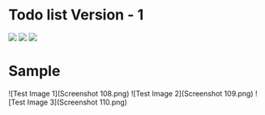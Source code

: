 # Todo list Version - 1

![](https://forthebadge.com/images/badges/made-with-javascript.svg)
![](https://miro.medium.com/max/600/1*chOO0PE6mBAi75gVjbzy1A.jpeg)
![](https://encrypted-tbn0.gstatic.com/images?q=tbn:ANd9GcQQNuGBAjYzO8wG0WZJ7LZQj34-6714WVyWHA&usqp=CAU)

# Sample

![Test Image 1](Screenshot 108.png)
![Test Image 2](Screenshot 109.png)
![Test Image 3](Screenshot 110.png)
